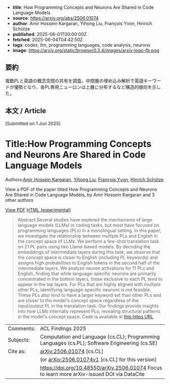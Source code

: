 <!-- metadata -->

- **title**: How Programming Concepts and Neurons Are Shared in Code Language Models
- **source**: https://arxiv.org/abs/2506.01074
- **author**: Amir Hossein Kargaran, Yihong Liu, François Yvon, Hinrich Schütze
- **published**: 2025-06-01T00:00:00Z
- **fetched**: 2025-06-04T04:42:50Z
- **tags**: codex, llm, programming languages, code analysis, neurons
- **image**: https://arxiv.org/static/browse/0.3.4/images/arxiv-logo-fb.png

## 要約

複数PLと英語の概念空間の共有を調査。中間層の埋め込み解析で英語キーワードが優勢となり、各PL専用ニューロンは上層に分布するなど構造的傾向を示した。

## 本文 / Article

[Submitted on 1 Jun 2025]

# Title:How Programming Concepts and Neurons Are Shared in Code Language Models

Authors:[Amir Hossein Kargaran](https://arxiv.org/search/cs?searchtype=author&query=Kargaran,+A+H), [Yihong Liu](https://arxiv.org/search/cs?searchtype=author&query=Liu,+Y), [François Yvon](https://arxiv.org/search/cs?searchtype=author&query=Yvon,+F), [Hinrich Schütze](https://arxiv.org/search/cs?searchtype=author&query=Sch%C3%BCtze,+H)

View a PDF of the paper titled How Programming Concepts and Neurons Are Shared in Code Language Models, by Amir Hossein Kargaran and 3 other authors

[View PDF](https://arxiv.org/pdf/2506.01074)
[HTML (experimental)](https://arxiv.org/html/2506.01074v1)

> Abstract:Several studies have explored the mechanisms of large language models (LLMs) in coding tasks, but most have focused on programming languages (PLs) in a monolingual setting. In this paper, we investigate the relationship between multiple PLs and English in the concept space of LLMs. We perform a few-shot translation task on 21 PL pairs using two Llama-based models. By decoding the embeddings of intermediate layers during this task, we observe that the concept space is closer to English (including PL keywords) and assigns high probabilities to English tokens in the second half of the intermediate layers. We analyze neuron activations for 11 PLs and English, finding that while language-specific neurons are primarily concentrated in the bottom layers, those exclusive to each PL tend to appear in the top layers. For PLs that are highly aligned with multiple other PLs, identifying language-specific neurons is not feasible. These PLs also tend to have a larger keyword set than other PLs and are closer to the model's concept space regardless of the input/output PL in the translation task. Our findings provide insights into how LLMs internally represent PLs, revealing structural patterns in the model's concept space. Code is available at [this https URL](https://github.com/cisnlp/code-specific-neurons).

|           |                                                                                               |
| --------- | --------------------------------------------------------------------------------------------- |
| Comments: | ACL Findings 2025                                                                             |
| Subjects: | Computation and Language (cs.CL); Programming Languages (cs.PL); Software Engineering (cs.SE) |
| Cite as:  | [arXiv:2506.01074](https://arxiv.org/abs/2506.01074) [cs.CL]                                  |
|           | (or [arXiv:2506.01074v1](https://arxiv.org/abs/2506.01074v1) [cs.CL] for this version)        |
|           | <https://doi.org/10.48550/arXiv.2506.01074> Focus to learn more arXiv-issued DOI via DataCite |
